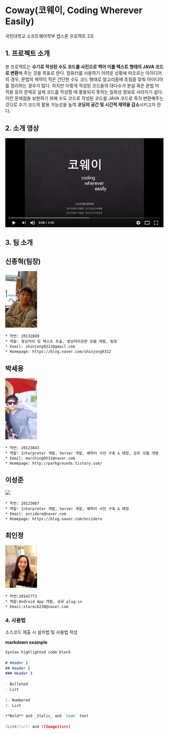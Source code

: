 # Coway(코웨이, Coding Wherever Easily)

국민대학교 소프트웨어학부 캡스톤 프로젝트 2조

## 1. 프로젝트 소개

본 프로젝트는 **수기로 작성된 수도 코드를 사진으로 찍어 이를 텍스트 형태의 JAVA 코드로 변환**해 주는 것을 목표로 한다.
컴퓨터를 사용하기 어려운 상황에 떠오르는 아이디어의 경우, 문법의 제약이 적은 간단한 수도 코드 형태로 알고리즘에 초점을 맞춰 아이디어를 정리하는 경우가 많다. 
하지만 이렇게 작성된 코드들의 대다수가 분실 혹은 문법 미 적용 등의 문제로 실제 코드를 작성할 때 활용되지 못하는 일회성 정보로 사라지기 쉽다. 
이런 문제점을 보완하기 위해 수도 코드로 작성된 코드를 JAVA 코드로 즉각 변환해주는 것으로 수기 코드의 활용 가능성을 높여 **코딩의 공간 및 시간적 제약을 감소**시키고자 한다.

## 2. 소개 영상
[![image](doc/pic/youtube_thumbnail.JPG)](https://www.youtube.com/watch?v=lW8TSarABVc)

## 3. 팀 소개

## 신종혁(팀장)

<img src=./doc/pic/sjhyeok.jpg width="20%" height="20%">

````
* 학번: 20132889
* 역할: 영상처리 및 텍스트 추출, 영상처리관련 모듈 개발, 팀장
* Email: shinjong9312@gmail.com
* Homepage: https://blog.naver.com/shinjong9312
````

## 박세용

<img src=./doc/pic/sypark.jpg width="20%" height="20%">

````
* 학번: 20123043
* 역할: Interpreter 개발, Server 개발, 예약어 사전 구축 & 매칭, 공유 모듈 개발
* Email: marching0531@naver.com
* Homepage: http://parkgrounds.tistory.com/
````


## 이성준

<img src="https://media.licdn.com/mpr/mpr/shrinknp_400_400/AAMAAwDuAAgAAQAAAAAAAA9MAAAAJDcxMWQxNmY0LTAxNWItNDE4NS1hYTliLWZiZjAxYzJlMjE5ZA.bin" width="20%">

````
* 학번: 20123087
* 역할: Interpreter 개발, Server 개발, 예약어 사전 구축 & 매칭
* Email: occidere@naver.com
* Homepage: https://blog.naver.com/occidere
````

## 최인정
<img src=./doc/pic/inchoi.jpg width="20%" height="20%">

````
* 학번:20142773
* 역할:Android App 개발, 공유 plug-in
* Email:starec6230@naver.com
````

### 4. 사용법

소스코드 제출 시 설치법 및 사용법 작성

**markdown example**
```markdown example
Syntax highlighted code block

# Header 1
## Header 2
### Header 3

- Bulleted
- List

1. Numbered
2. List

**Bold** and _Italic_ and `Code` text

[Link](url) and ![Image](src)
```
